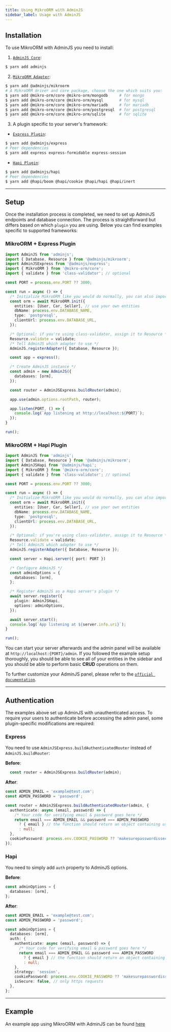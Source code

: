 ```yaml
---
title: Using MikroORM with AdminJS
sidebar_label: Usage with AdminJS
---
```


## Installation

To use MikroORM with AdminJS you need to install:
1. [`AdminJS Core`](https://github.com/SoftwareBrothers/adminjs):
```bash
$ yarn add adminjs
```

2. [`MikroORM Adapter`](https://github.com/SoftwareBrothers/adminjs-mikroorm):
```bash
$ yarn add @adminjs/mikroorm
# A MikroORM driver and core package, choose the one which suits you:
$ yarn add @mikro-orm/core @mikro-orm/mongodb     # for mongo
$ yarn add @mikro-orm/core @mikro-orm/mysql       # for mysql
$ yarn add @mikro-orm/core @mikro-orm/mariadb     # for mariadb
$ yarn add @mikro-orm/core @mikro-orm/postgresql  # for postgresql
$ yarn add @mikro-orm/core @mikro-orm/sqlite      # for sqlite
```

3. A plugin specific to your server's framework:
- [`Express Plugin`](https://github.com/SoftwareBrothers/adminjs-expressjs):
```bash
$ yarn add @adminjs/express
# Peer dependencies
$ yarn add express express-formidable express-session
```

- [`Hapi Plugin`](https://github.com/SoftwareBrothers/adminjs-hapijs):
```bash
$ yarn add @adminjs/hapi
# Peer dependencies
$ yarn add @hapi/boom @hapi/cookie @hapi/hapi @hapi/inert
```

---

## Setup

Once the installation process is completed, we need to set up AdminJS endpoints and database connection.
The process is straightforward but differs based on which `plugin` you are using. Below you can find examples specific to supported frameworks:

### MikroORM + Express Plugin

```ts
import AdminJS from 'adminjs';
import { Database, Resource } from '@adminjs/mikroorm';
import AdminJSExpress from '@adminjs/express';
import { MikroORM } from '@mikro-orm/core';
import { validate } from 'class-validator'; // optional

const PORT = process.env.PORT ?? 3000;

const run = async () => {
  /* Initialize MikroORM like you would do normally, you can also import your MikroORM instance from a separate file */
  const orm = await MikroORM.init({
    entities: [User, Car, Seller], // use your own entities
    dbName: process.env.DATABASE_NAME,
    type: 'postgresql',
    clientUrl: process.env.DATABASE_URL,
  });

  /* Optional: if you're using class-validator, assign it to Resource */
  Resource.validate = validate;
  /* Tell AdminJS which adapter to use */
  AdminJS.registerAdapter({ Database, Resource });

  const app = express();

  /* Create AdminJS instance */
  const admin = new AdminJS({
    databases: [orm],
  });

  const router = AdminJSExpress.buildRouter(admin);

  app.use(admin.options.rootPath, router);

  app.listen(PORT, () => {
    console.log(`App listening at http://localhost:${PORT}`);
  });
}

run();
```

### MikroORM + Hapi Plugin

```ts
import AdminJS from 'adminjs';
import { Database, Resource } from '@adminjs/mikroorm';
import AdminJSHapi from '@adminjs/hapi';
import { MikroORM } from '@mikro-orm/core';
import { validate } from 'class-validator'; // optional

const PORT = process.env.PORT ?? 3000;

const run = async () => {
  /* Initialize MikroORM like you would do normally, you can also import your MikroORM instance from a separate file */
  const orm = await MikroORM.init({
    entities: [User, Car, Seller], // use your own entities
    dbName: process.env.DATABASE_NAME,
    type: 'postgresql',
    clientUrl: process.env.DATABASE_URL,
  });

  /* Optional: if you're using class-validator, assign it to Resource */
  Resource.validate = validate;
  /* Tell AdminJS which adapter to use */
  AdminJS.registerAdapter({ Database, Resource });

  const server = Hapi.server({ port: PORT })

  /* Configure AdminJS */
  const adminOptions = {
    databases: [orm],
  };

  /* Register AdminJS as a Hapi server's plugin */
  await server.register({
    plugin: AdminJSHapi,
    options: adminOptions,
  });

  await server.start();
  console.log(`App listening at ${server.info.uri}`);
}

run();
```


You can start your server afterwards and the admin panel will be available at `http://localhost:{PORT}/admin`. If you followed the example setup thoroughly, you should be able to see all of your entities in the sidebar and you should be able to perform basic **CRUD** operations on them.

To further customize your AdminJS panel, please refer to the [`official documentation`](https://adminjs.co/docs.html).

---

## Authentication

The examples above set up AdminJS with unauthenticated access. To require your users to authenticate before accessing the admin panel, some plugin-specific modifications are required:

### Express

You need to use `AdminJSExpress.buildAuthenticatedRouter` instead of `AdminJS.buildRouter`:

**Before**:
```ts
  const router = AdminJSExpress.buildRouter(admin);
```

**After**:
```ts
const ADMIN_EMAIL = 'example@test.com';
const ADMIN_PASSWORD = 'password';

const router = AdminJSExpress.buildAuthenticatedRouter(admin, {
  authenticate: async (email, password) => {
    /* Your code for verifying email & password goes here */
    return email === ADMIN_EMAIL && password === ADMIN_PASSWORD
      ? { email } // the function should return an object containing user's data if authenticated successfully
      : null;
  },
  cookiePassword: process.env.COOKIE_PASSWORD ?? 'makesurepasswordissecure',
});
```

### Hapi

You need to simply add `auth` property to AdminJS options.

**Before**:
```ts
const adminOptions = {
  databases: [orm],
};
```

**After**:
```ts
const ADMIN_EMAIL = 'example@test.com';
const ADMIN_PASSWORD = 'password';

const adminOptions = {
  databases: [orm],
  auth: {
    authenticate: async (email, password) => {
      /* Your code for verifying email & password goes here */
      return email === ADMIN_EMAIL && password === ADMIN_PASSWORD
        ? { email } // the function should return an object containing user's data if authenticated successfully
        : null;
    },
    strategy: 'session',
    cookiePassword: process.env.COOKIE_PASSWORD ?? 'makesurepasswordissecure',
    isSecure: false, // only https requests
  },
};
```

---

## Example

An example app using MikroORM with AdminJS can be found [here](https://github.com/SoftwareBrothers/adminjs-mikroorm/tree/master/example-app)
